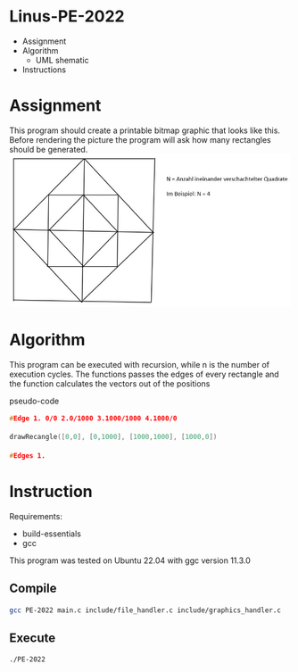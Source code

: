 # Linus-PE-2022
* Assignment
* Algorithm
  * UML shematic
* Instructions

# Assignment
This program should create a printable bitmap graphic that looks like this.
Before rendering the picture the program will ask how many rectangles should be generated.
![Example](./img/GruneMaylis.JPG)

# Algorithm
This program can be executed with recursion, while n is the number of execution cycles.
The functions passes the edges of every rectangle and the function calculates the
vectors out of the positions

pseudo-code
```c
#Edge 1. 0/0 2.0/1000 3.1000/1000 4.1000/0
 
drawRecangle([0,0], [0,1000], [1000,1000], [1000,0])

#Edges 1.
```

# Instruction

Requirements:
* build-essentials
* gcc

This program was tested on Ubuntu 22.04 with ggc version 11.3.0
## Compile
```bash
gcc PE-2022 main.c include/file_handler.c include/graphics_handler.c
```
## Execute
```bash
./PE-2022
```